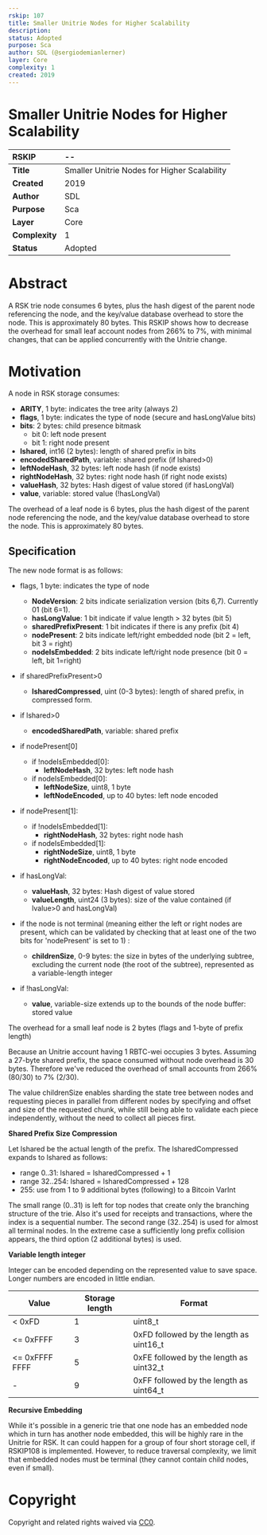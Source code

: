 ```yaml
---
rskip: 107
title: Smaller Unitrie Nodes for Higher Scalability
description: 
status: Adopted
purpose: Sca
author: SDL (@sergiodemianlerner)
layer: Core
complexity: 1
created: 2019
---
```

#  **Smaller Unitrie Nodes for Higher Scalability**  

| RSKIP          | --                                           |
| :------------- | :------------------------------------------- |
| **Title**      | Smaller Unitrie Nodes for Higher Scalability |
| **Created**    | 2019                                         |
| **Author**     | SDL                                          |
| **Purpose**    | Sca                                          |
| **Layer**      | Core                                         |
| **Complexity** | 1                                            |
| **Status**     | Adopted                                        |

# Abstract

A RSK trie node consumes 6 bytes, plus the hash digest of the parent node referencing the node, and the key/value database overhead to store the node. This is approximately 80 bytes.  This RSKIP shows how to decrease the overhead for small leaf account nodes from 266% to 7%, with minimal changes, that can be applied concurrently with the Unitrie change.



# Motivation

A node in RSK storage consumes:

- **ARITY**, 1 byte: indicates the tree arity (always 2)
- **flags**, 1 byte: indicates the type of node (secure and hasLongValue bits)
- **bits**: 2 bytes: child presence bitmask
  - bit 0: left node present
  - bit 1: right node present
- **lshared**, int16 (2 bytes): length of shared prefix in bits
- **encodedSharedPath**, variable: shared prefix  (if lshared>0)
- **leftNodeHash**, 32 bytes: left node hash (if node exists)
- **rightNodeHash**, 32 bytes: right node hash (if right node exists)
- **valueHash**, 32 bytes: Hash digest of value stored (if hasLongVal)
- **value**, variable: stored value (!hasLongVal)

The overhead of a leaf node is 6 bytes, plus the hash digest of the parent node referencing the node, and the key/value database overhead to store the node. This is approximately 80 bytes.

## Specification

The new node format is as follows:

- flags, 1 byte: indicates the type of node 
  - **NodeVersion**: 2 bits indicate serialization version (bits 6,7). Currently 01 (bit 6=1).
  - **hasLongValue**: 1 bit indicate if value length > 32 bytes (bit 5)
  - **sharedPrefixPresent**: 1 bit indicates if there is any prefix (bit 4)
  - **nodePresent**: 2 bits indicate left/right embedded node (bit 2 = left, bit 3 = right)
  - **nodeIsEmbedded**: 2 bits indicate left/right node presence (bit 0 = left, bit 1=right)
- if sharedPrefixPresent>0

  - **lsharedCompressed**, uint (0-3 bytes): length of shared prefix, in compressed form.
- if lshared>0

  - **encodedSharedPath**, variable: shared prefix
- if nodePresent[0] 
  - if  !nodeIsEmbedded[0]:
    - **leftNodeHash**, 32 bytes: left node hash
  - if nodeIsEmbedded[0]:
    - **leftNodeSize**, uint8, 1 byte
    - **leftNodeEncoded**, up to 40 bytes: left node encoded
- if nodePresent[1]:
  - if  !nodeIsEmbedded[1]:
    - **rightNodeHash**, 32 bytes: right node hash
  - if  nodeIsEmbedded[1]:
    - **rightNodeSize**, uint8, 1 byte
    - **rightNodeEncoded**, up to 40 bytes: right node encoded
- if hasLongVal:
  - **valueHash**, 32 bytes: Hash digest of value stored
  - **valueLength**, uint24 (3 bytes): size of the value contained (if lvalue>0 and hasLongVal)

- if the node is not terminal (meaning either the left or right nodes are present, which can be validated by checking that at least one of the two bits for 'nodePresent' is set to 1) :
  - **childrenSize**, 0-9 bytes: the size in bytes of the underlying subtree, excluding the current node (the root of the subtree), represented as a variable-length integer

- if !hasLongVal:
  - **value**, variable-size extends up to the bounds of the node buffer: stored value 

  

The overhead for a small leaf node is 2 bytes (flags and 1-byte of prefix length)

Because an Unitrie account having 1 RBTC-wei occupies 3 bytes. Assuming a 27-byte shared prefix, the space consumed without node overhead  is 30 bytes. Therefore we've reduced the overhead of small accounts from 266% (80/30) to 7% (2/30).

The value childrenSize enables sharding the state tree between nodes and requesting pieces in parallel from different nodes by specifying and offset and size of the requested chunk, while still being able to validate each piece independently, without the need to collect all pieces first.

**Shared Prefix Size Compression**

Let lshared be the actual length of the prefix. The lsharedCompressed expands to lshared as follows:

- range 0..31: lshared = lsharedCompressed  + 1
- range 32..254: lshared = lsharedCompressed + 128
- 255: use from 1 to 9 additional bytes (following) to a Bitcoin VarInt

The small range (0..31) is left for top nodes that create only the branching structure of the trie.  Also it's used for receipts and transactions, where the index is a sequential number.  The second range (32..254) is used for almost all terminal nodes. In the extreme case a sufficiently long prefix collision appears, the third option (2 additional bytes) is used.

**Variable length integer**

Integer can be encoded depending on the represented value to save space. Longer numbers are encoded in little endian.

| Value          | Storage length | Format                                  |
| -------------- | -------------- | --------------------------------------- |
| < 0xFD         | 1              | uint8_t                                 |
| <= 0xFFFF      | 3              | 0xFD followed by the length as uint16_t |
| <= 0xFFFF FFFF | 5              | 0xFE followed by the length as uint32_t |
| -              | 9              | 0xFF followed by the length as uint64_t |



**Recursive Embedding**

While it's possible in a generic trie that one node has an embedded node which in turn has another node embedded, this will be highly rare in the Unitrie for RSK. It can could happen for a group of four short storage cell, if RSKIP108 is implemented. However, to reduce traversal complexity, we limit that embedded nodes must be terminal (they cannot contain child nodes, even if small).


# **Copyright**

Copyright and related rights waived via [CC0](https://creativecommons.org/publicdomain/zero/1.0/).


